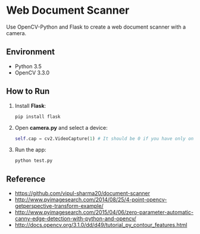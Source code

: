 # Web Document Scanner
Use OpenCV-Python and Flask to create a web document scanner with a camera.

## Environment
* Python 3.5
* OpenCV 3.3.0

## How to Run 
1. Install **Flask**:

    ```
    pip install flask
    ```

2. Open **camera.py** and select a device:

    ```python
    self.cap = cv2.VideoCapture(1) # It should be 0 if you have only one device.
    ```

3. Run the app:

    ```
    python test.py
    ```
   
## Reference
* https://github.com/vipul-sharma20/document-scanner
* http://www.pyimagesearch.com/2014/08/25/4-point-opencv-getperspective-transform-example/
* http://www.pyimagesearch.com/2015/04/06/zero-parameter-automatic-canny-edge-detection-with-python-and-opencv/
* http://docs.opencv.org/3.1.0/dd/d49/tutorial_py_contour_features.html


